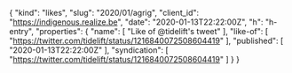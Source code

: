 {
  "kind": "likes",
  "slug": "2020/01/agrig",
  "client_id": "https://indigenous.realize.be",
  "date": "2020-01-13T22:22:00Z",
  "h": "h-entry",
  "properties": {
    "name": [
      "Like of @tidelift's tweet"
    ],
    "like-of": [
      "https://twitter.com/tidelift/status/1216840072508604419"
    ],
    "published": [
      "2020-01-13T22:22:00Z"
    ],
    "syndication": [
      "https://twitter.com/tidelift/status/1216840072508604419"
    ]
  }
}
